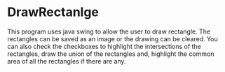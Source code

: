 # DrawRectanlge

This program uses java swing to allow the user to draw rectangle. The rectangles can be saved as an image or the drawing can be cleared. You can also check the checkboxes to highlight the intersections of the rectangles, draw the union of the rectangles and, highlight the common area of all the rectangles if there are any.
